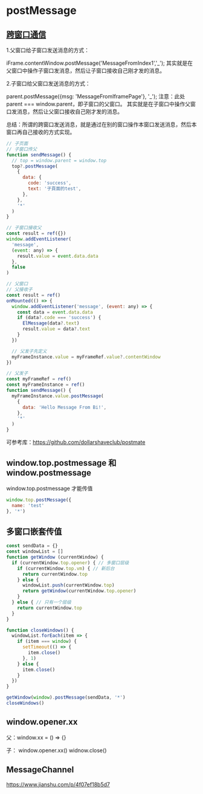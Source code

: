# postMessage 

## [跨窗口通信](https://zh.javascript.info/cross-window-communication)

1.父窗口给子窗口发送消息的方式：

iFrame.contentWindow.postMessage('MessageFromIndex1','\_');
其实就是在父窗口中操作子窗口发消息，然后让子窗口接收自己刚才发的消息。

2.子窗口给父窗口发送消息的方式：

parent.postMessage({msg: 'MessageFromIframePage'}, '\_');
注意：此处 parent === window.parent，即子窗口的父窗口。
其实就是在子窗口中操作父窗口发消息，然后让父窗口接收自己刚才发的消息。

总结：所谓的跨窗口发送消息，就是通过在别的窗口操作本窗口发送消息，然后本窗口再自己接收的方式实现。

```js
// 子页面
// 子窗口传父
function sendMessage() {
  // top = window.parent = window.top
  top?.postMessage(
    {
      data: {
        code: 'success',
        text: '子頁面的test',
      },
    },
    '*'
  )
}

// 子窗口接收父
const result = ref({})
window.addEventListener(
  'message',
  (event: any) => {
    result.value = event.data.data
  },
  false
)
```

```js
// 父窗口
// 父接收子
const result = ref()
onMounted(() => {
  window.addEventListener('message', (event: any) => {
    const data = event.data.data
    if (data?.code === 'success') {
      ElMessage(data?.text)
      result.value = data?.text
    }
  })

  // 父发子先定义
  myFrameInstance.value = myFrameRef.value?.contentWindow
})

// 父发子
const myFrameRef = ref()
const myFrameInstance = ref()
function sendMessage() {
  myFrameInstance.value.postMessage(
    {
      data: 'Hello Message From Bi!',
    },
    '*'
  )
}
```

可参考库：https://github.com/dollarshaveclub/postmate

## window.top.postmessage 和 window.postmessage

window.top.postmessage 才能传值

```js
window.top.postMessage({
  name: 'test'
}, '*')
```

## 多窗口嵌套传值

```js
const sendData = {}
const windowList = []
function getWindow (currentWindow) {
  if (currentWindow.top.opener) { // 多窗口层级
    if (currentWindow.top.vm) { // 新后台
      return currentWindow.top
    } else {
      windowList.push(currentWindow.top)
      return getWindow(currentWindow.top.opener)
    }
  } else { // 只有一个层级
    return currentWindow.top
  }
}

function closeWindows() {
  windowList.forEach(item => {
    if (item === window) {
      setTimeout(() => {
        item.close()
      }, 1)
    } else {
      item.close()
    }
  })
}

getWindow(window).postMessage(sendData, '*')
closeWindows()
```

## window.opener.xx

父：window.xx = () => {}

子：
window.opener.xx()
widnow.close()

## MessageChannel

https://www.jianshu.com/p/4f07ef18b5d7
